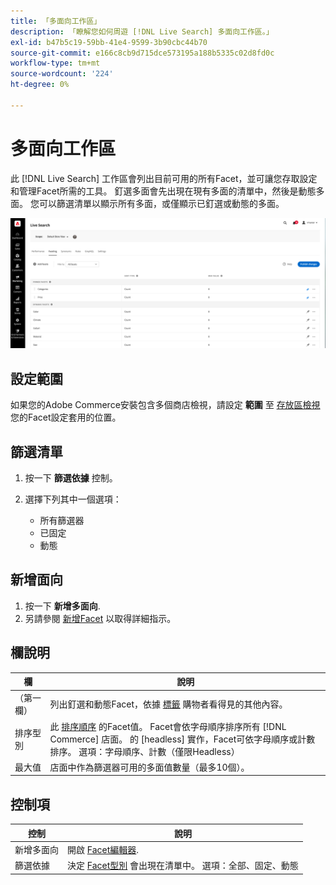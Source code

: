 ```yaml
---
title: 「多面向工作區」
description: 「瞭解您如何周遊 [!DNL Live Search] 多面向工作區。」
exl-id: b47b5c19-59bb-41e4-9599-3b90cbc44b70
source-git-commit: e166c8cb9d715dce573195a188b5335c02d8fd0c
workflow-type: tm+mt
source-wordcount: '224'
ht-degree: 0%

---
```


# 多面向工作區

此 [!DNL Live Search] 工作區會列出目前可用的所有Facet，並可讓您存取設定和管理Facet所需的工具。 釘選多面會先出現在現有多面的清單中，然後是動態多面。 您可以篩選清單以顯示所有多面，或僅顯示已釘選或動態的多面。

![多面向工作區](assets/faceting-workspace.png)

## 設定範圍

如果您的Adobe Commerce安裝包含多個商店檢視，請設定 **範圍** 至 [存放區檢視](https://experienceleague.adobe.com/docs/commerce-admin/start/setup/websites-stores-views.html#scope-settings) 您的Facet設定套用的位置。

## 篩選清單

1. 按一下 **篩選依據** 控制。
1. 選擇下列其中一個選項：

   * 所有篩選器
   * 已固定
   * 動態

## 新增面向

1. 按一下 **新增多面向**.
1. 另請參閱 [新增Facet](facets-add.md) 以取得詳細指示。

## 欄說明

| 欄 | 說明 |
|--- |--- |
| （第一欄） | 列出釘選和動態Facet，依據 [標籤](facets-type.md) 購物者看得見的其他內容。 |
| 排序型別 | 此 [排序順序](facets-type.md) 的Facet值。 Facet會依字母順序排序所有 [!DNL Commerce] 店面。 的 [headless] 實作，Facet可依字母順序或計數排序。 選項：字母順序、計數（僅限Headless） |
| 最大值 | 店面中作為篩選器可用的多面值數量（最多10個）。 |

## 控制項

| 控制 | 說明 |
|--- |--- |
| 新增多面向 | 開啟 [Facet編輯器](facets-add.md). |
| 篩選依據 | 決定 [Facet型別](facets-type.md) 會出現在清單中。 選項：全部、固定、動態 |
